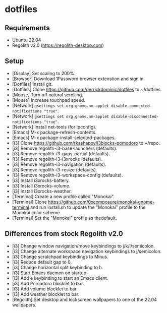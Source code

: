 # dotfiles

## Requirements
- Ubuntu 22.04
- Regolith v2.0 (https://regolith-desktop.com)

## Setup
- [Display] Set scaling to 200%.
- [Browser] Download 1Password browser extenstion and sign in.
- [Dotfiles] Install git.
- [Dotfiles] Clone https://github.com/derrickdominic/dotfiles to ~/dotfiles.
- [Mouse] Turn off natural scrolling.
- [Mouse] Increase touchpad speed.
- [Network] `gsettings set org.gnome.nm-applet disable-connected-notifications "true"`.
- [Network] `gsettings set org.gnome.nm-applet disable-disconnected-notifications "true"`.
- [Network] Install net-tools (for ipconfig).
- [Emacs] M-x package-refresh-contents.
- [Emacs] M-x package-install-selected-packages.
- [i3] Clone https://github.com/rkashapov/i3blocks-pomodoro to ~/repo.
- [i3] Remove regolith-i3-base-launchers (defaults).
- [i3] Remove regolith-i3-gaps-partial (defaults).
- [i3] Remove regolith-i3-i3xrocks (defaults).
- [i3] Remove regolith-i3-navigation (defaults).
- [i3] Remove regolith-i3-resize (defaults).
- [i3] Remove regolith-i3-workspace-config (defaults).
- [i3] Install i3xrocks-battery.
- [i3] Install i3xrocks-volume.
- [i3] Install i3xrocks-weather.
- [Terminal] Create a new profile called "Monokai".
- [Terminal] Clone https://github.com/0xcomposure/monokai-gnome-terminal and run install.sh to update the "Monokai" profile to the Monokai color scheme.
- [Terminal] Set the "Monokai" profile as thedefault.

## Differences from stock Regolith v2.0
- [i3] Change window navigation/move keybindings to j/k/l/semicolon.
- [i3] Change alternate workspace navigation keybindings to j/semicolon.
- [i3] Change scratchpad keybindings to Minus.
- [i3] Reduce default gap to 0.
- [i3] Change horizontal split keybinding to h.
- [i3] Start Emacs daemon on startup.
- [i3] Add e keybinding to start an Emacs client.
- [i3] Add Pomodoro blocklet to bar.
- [i3] Add volume blocklet to bar.
- [i3] Add weather blocklet to bar.
- [Regolith] Set desktop and lockscreen wallpapers to one of the 22.04 wallpapers.
